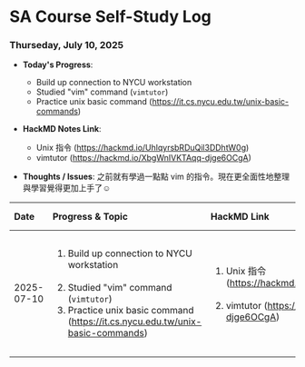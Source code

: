 # SA Course Self-Study Log

### Thurseday, July 10, 2025

* **Today's Progress**:
    * Build up connection to NYCU workstation 
    * Studied "vim" command (`vimtutor`)
    * Practice unix basic command (https://it.cs.nycu.edu.tw/unix-basic-commands)
* **HackMD Notes Link**:
    * Unix 指令 (https://hackmd.io/UhlqyrsbRDuQil3DDhtW0g)
    * vimtutor (https://hackmd.io/XbgWnIVKTAqq-djge6OCgA)

* **Thoughts / Issues**:
    之前就有學過一點點 vim 的指令。現在更全面性地整理與學習覺得更加上手了☺️


| Date| Progress & Topic| HackMD Link| Thoughts & Issues|
| :--- | :--- | :--- | :--- |
| 2025-07-10 |<ol><li> Build up connection to NYCU workstation</li><br><li>Studied "vim" command (`vimtutor`)<br><li>Practice unix basic command (https://it.cs.nycu.edu.tw/unix-basic-commands)</li> | <ol><li>Unix 指令 (https://hackmd.io/UhlqyrsbRDuQil3DDhtW0g)</li><br><li>vimtutor (https://hackmd.io/XbgWnIVKTAqq-djge6OCgA)</li>| 之前就有學過一點點 vim 的指令。現在更全面性地整理與學習覺得更加上手了☺️  |  
